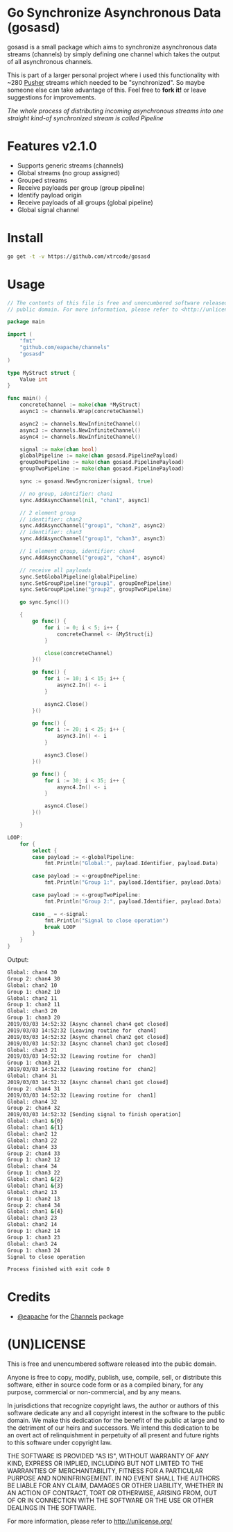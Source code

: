 # Go Synchronize Asynchronous Data (gosasd)
gosasd is a small package which aims to synchronize asynchronous data streams (channels) by simply
defining one channel which takes the output of all asynchronous channels. 

This is part of a larger personal project where i used this functionality with
~280 [Pusher](https://pusher.com/) streams which needed to be "synchronized". So maybe
someone else can take advantage of this. Feel free to **fork it!** or leave suggestions for
improvements. 

*The whole process of distributing incoming asynchronous streams into one straight kind-of synchronized stream is 
called Pipeline*

# Features v2.1.0
- Supports generic streams (channels)
- Global streams (no group assigned)
- Grouped streams
- Receive payloads per group (group pipeline)
- Identify payload origin
- Receive payloads of all groups (global pipeline)
- Global signal channel

# Install
```bash
go get -t -v https://github.com/xtrcode/gosasd
```

# Usage
```go
// The contents of this file is free and unencumbered software released into the
// public domain. For more information, please refer to <http://unlicense.org/>

package main

import (
	"fmt"
	"github.com/eapache/channels"
	"gosasd"
)

type MyStruct struct {
	Value int
}

func main() {
	concreteChannel := make(chan *MyStruct)
	async1 := channels.Wrap(concreteChannel)

	async2 := channels.NewInfiniteChannel()
	async3 := channels.NewInfiniteChannel()
	async4 := channels.NewInfiniteChannel()

	signal := make(chan bool)
	globalPipeline := make(chan gosasd.PipelinePayload)
	groupOnePipeline := make(chan gosasd.PipelinePayload)
	groupTwoPipeline := make(chan gosasd.PipelinePayload)

	sync := gosasd.NewSyncronizer(signal, true)

	// no group, identifier: chan1
	sync.AddAsyncChannel(nil, "chan1", async1)

	// 2 element group
	// identifier: chan2
	sync.AddAsyncChannel("group1", "chan2", async2)
	// identifier: chan3
	sync.AddAsyncChannel("group1", "chan3", async3)

	// 1 element group, identifier: chan4
	sync.AddAsyncChannel("group2", "chan4", async4)

	// receive all payloads
	sync.SetGlobalPipeline(globalPipeline)
	sync.SetGroupPipeline("group1", groupOnePipeline)
	sync.SetGroupPipeline("group2", groupTwoPipeline)

	go sync.Sync()()

	{
		go func() {
			for i := 0; i < 5; i++ {
				concreteChannel <- &MyStruct{i}
			}

			close(concreteChannel)
		}()

		go func() {
			for i := 10; i < 15; i++ {
				async2.In() <- i
			}

			async2.Close()
		}()

		go func() {
			for i := 20; i < 25; i++ {
				async3.In() <- i
			}

			async3.Close()
		}()

		go func() {
			for i := 30; i < 35; i++ {
				async4.In() <- i
			}

			async4.Close()
		}()

	}

LOOP:
	for {
		select {
		case payload := <-globalPipeline:
			fmt.Println("Global:", payload.Identifier, payload.Data)

		case payload := <-groupOnePipeline:
			fmt.Println("Group 1:", payload.Identifier, payload.Data)

		case payload := <-groupTwoPipeline:
			fmt.Println("Group 2:", payload.Identifier, payload.Data)

		case _ = <-signal:
			fmt.Println("Signal to close operation")
			break LOOP
		}
	}
}
``` 
Output:
```bash
Global: chan4 30
Group 2: chan4 30
Global: chan2 10
Group 1: chan2 10
Global: chan2 11
Group 1: chan2 11
Global: chan3 20
Group 1: chan3 20
2019/03/03 14:52:32 [Async channel chan4 got closed]
2019/03/03 14:52:32 [Leaving routine for  chan4]
2019/03/03 14:52:32 [Async channel chan2 got closed]
2019/03/03 14:52:32 [Async channel chan3 got closed]
Global: chan3 21
2019/03/03 14:52:32 [Leaving routine for  chan3]
Group 1: chan3 21
2019/03/03 14:52:32 [Leaving routine for  chan2]
Global: chan4 31
2019/03/03 14:52:32 [Async channel chan1 got closed]
Group 2: chan4 31
2019/03/03 14:52:32 [Leaving routine for  chan1]
Global: chan4 32
Group 2: chan4 32
2019/03/03 14:52:32 [Sending signal to finish operation]
Global: chan1 &{0}
Global: chan1 &{1}
Global: chan2 12
Global: chan3 22
Global: chan4 33
Group 2: chan4 33
Group 1: chan2 12
Global: chan4 34
Group 1: chan3 22
Global: chan1 &{2}
Global: chan1 &{3}
Global: chan2 13
Group 1: chan2 13
Group 2: chan4 34
Global: chan1 &{4}
Global: chan3 23
Global: chan2 14
Group 1: chan2 14
Group 1: chan3 23
Global: chan3 24
Group 1: chan3 24
Signal to close operation

Process finished with exit code 0
```  
# Credits
- [@eapache](https://github.com/eapache/) for the [Channels](https://github.com/eapache/Channels) package

# (UN)LICENSE
This is free and unencumbered software released into the public domain.

Anyone is free to copy, modify, publish, use, compile, sell, or
distribute this software, either in source code form or as a compiled
binary, for any purpose, commercial or non-commercial, and by any
means.

In jurisdictions that recognize copyright laws, the author or authors
of this software dedicate any and all copyright interest in the
software to the public domain. We make this dedication for the benefit
of the public at large and to the detriment of our heirs and
successors. We intend this dedication to be an overt act of
relinquishment in perpetuity of all present and future rights to this
software under copyright law.

THE SOFTWARE IS PROVIDED "AS IS", WITHOUT WARRANTY OF ANY KIND,
EXPRESS OR IMPLIED, INCLUDING BUT NOT LIMITED TO THE WARRANTIES OF
MERCHANTABILITY, FITNESS FOR A PARTICULAR PURPOSE AND NONINFRINGEMENT.
IN NO EVENT SHALL THE AUTHORS BE LIABLE FOR ANY CLAIM, DAMAGES OR
OTHER LIABILITY, WHETHER IN AN ACTION OF CONTRACT, TORT OR OTHERWISE,
ARISING FROM, OUT OF OR IN CONNECTION WITH THE SOFTWARE OR THE USE OR
OTHER DEALINGS IN THE SOFTWARE.

For more information, please refer to <http://unlicense.org/>